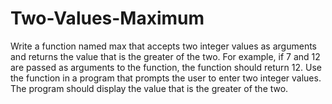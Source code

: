# Two-Values-Maximum
Write a function named max that accepts two integer values as arguments and returns the value
that is the greater of the two. For example, if 7 and 12 are passed as arguments to the function,
the function should return 12. Use the function in a program that prompts the user to enter two
integer values. The program should display the value that is the greater of the two.
